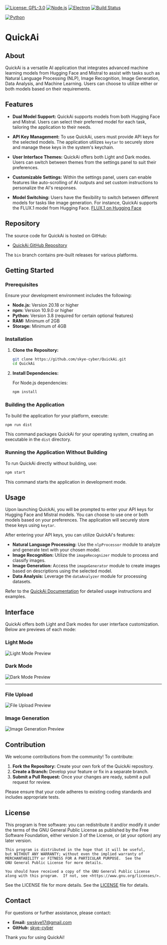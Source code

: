 <!-- Main badges for Electron/JS app -->
[![License: GPL-3.0](https://img.shields.io/badge/License-GPLv3-blue.svg)](https://opensource.org/licenses/GPL-3.0)
[![Node.js](https://img.shields.io/badge/Node.js-16%2B-green.svg)](https://nodejs.org/)
[![Electron](https://img.shields.io/badge/Electron-27%2B-blue.svg)](https://www.electronjs.org/)
[![Build Status](https://img.shields.io/github/actions/workflow/status/skye-cyber/UBookDesktop/build.yml?branch=main)](https://github.com/skye-cyber/UBookDesktop/actions)

<!-- Optional: If Python is a significant part of the app -->
[![Python](https://img.shields.io/badge/Python-3.8%2B-blue.svg)](https://www.python.org/)

# QuickAi

## About

QuickAi is a versatile AI application that integrates advanced machine learning models from Hugging Face and Mistral to assist with tasks such as Natural Language Processing (NLP), Image Recognition, Image Generation, Data Analysis, and Machine Learning. Users can choose to utilize either or both models based on their requirements.

## Features

- **Dual Model Support:** QuickAi supports models from both Hugging Face and Mistral. Users can select their preferred model for each task, tailoring the application to their needs.

- **API Key Management:** To use QuickAi, users must provide API keys for the selected models. The application utilizes `keytar` to securely store and manage these keys in the system's keychain.

- **User Interface Themes:** QuickAi offers both Light and Dark modes. Users can switch between themes from the settings panel to suit their preferences.

- **Customizable Settings:** Within the settings panel, users can enable features like auto-scrolling of AI outputs and set custom instructions to personalize the AI's responses.

- **Model Switching:** Users have the flexibility to switch between different models for tasks like image generation. For instance, QuickAi supports the FLUX.1 model from Hugging Face. [FLUX.1 on Hugging Face](https://huggingface.co/black-forest-labs/FLUX.1-dev)

## Repository

The source code for QuickAi is hosted on GitHub:

- [QuickAi GitHub Repository](https://github.com/skye-cyber/QuickAi.git)

The `bin` branch contains pre-built releases for various platforms.

## Getting Started

### Prerequisites

Ensure your development environment includes the following:

- **Node.js:** Version 20.18 or higher
- **npm:** Version 10.9.0 or higher
- **Python:** Version 3.8 (required for certain optional features)
- **RAM:** Minimum of 2GB
- **Storage:** Minimum of 4GB

### Installation

1. **Clone the Repository:**

   ```bash
   git clone https://github.com/skye-cyber/QuickAi.git
   cd QuickAi
   ```

2. **Install Dependencies:**

   For Node.js dependencies:

   ```bash
   npm install
   ```

   <!--
   For Python dependencies (if applicable):

   ```bash
   pip install -r requirements.txt
   ```
   -->

### Building the Application

To build the application for your platform, execute:

```bash
npm run dist
```

This command packages QuickAi for your operating system, creating an executable in the `dist` directory.

### Running the Application Without Building

To run QuickAi directly without building, use:

```bash
npm start
```

This command starts the application in development mode.

## Usage

Upon launching QuickAi, you will be prompted to enter your API keys for Hugging Face and Mistral models. You can choose to use one or both models based on your preferences. The application will securely store these keys using `keytar`.

After entering your API keys, you can utilize QuickAi's features:

- **Natural Language Processing:** Use the `nlpProcessor` module to analyze and generate text with your chosen model.
- **Image Recognition:** Utilize the `imageRecognizer` module to process and classify images.
- **Image Generation:** Access the `imageGenerator` module to create images based on descriptions using the selected model.
- **Data Analysis:** Leverage the `dataAnalyzer` module for processing datasets.
<!-- **Machine Learning:** Employ the `mlTrainer` module to train and deploy models.-->

Refer to the [QuickAi Documentation](https://github.com/skye-cyber/QuickAi.git) for detailed usage instructions and examples.

## Interface

QuickAi offers both Light and Dark modes for user interface customization. Below are previews of each mode:

### Light Mode

![Light Mode Preview](./src/common/light-preview.png)

### Dark Mode

![Dark Mode Preview](./src/common/dark-preview.png)

---

### File Upload

![File Upload Preview](./src/common/file-selet-modal.png)

### Image Generation

![Image Generation Preview](./src/common/image-preview.png)

## Contribution

We welcome contributions from the community! To contribute:

1. **Fork the Repository:** Create your own fork of the QuickAi repository.
2. **Create a Branch:** Develop your feature or fix in a separate branch.
3. **Submit a Pull Request:** Once your changes are ready, submit a pull request for review.

Please ensure that your code adheres to existing coding standards and includes appropriate tests.

## License
This program is free software: you can redistribute it and/or modify
    it under the terms of the GNU General Public License as published by
    the Free Software Foundation, either version 3 of the License, or
    (at your option) any later version.

    This program is distributed in the hope that it will be useful,
    but WITHOUT ANY WARRANTY; without even the implied warranty of
    MERCHANTABILITY or FITNESS FOR A PARTICULAR PURPOSE.  See the
    GNU General Public License for more details.

    You should have received a copy of the GNU General Public License
    along with this program.  If not, see <https://www.gnu.org/licenses/>.
    
  See the LICENSE file for more details. See the [LICENSE](LICENSE) file for details.

## Contact

For questions or further assistance, please contact:

- **Email:** [swskye17@gmail.com](mailto:swskye17@gmail.com)
- **GitHub:** [skye-cyber](https://github.com/skye-cyber)

Thank you for using QuickAi!

